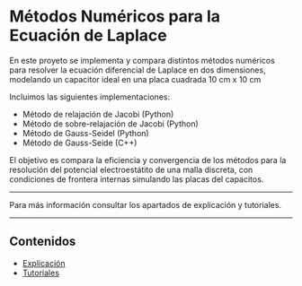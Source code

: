 # Métodos Numéricos para la Ecuación de Laplace

En este proyeto se implementa y compara distintos métodos numéricos para resolver la ecuación diferencial de Laplace en dos dimensiones, modelando 
un capacitor ideal en una placa cuadrada 10 cm x 10 cm

Incluimos las siguientes implementaciones:
- Método de relajación de Jacobi (Python)
- Método de sobre-relajación de Jacobi (Python)
- Método de Gauss-Seidel (Python)
- Método de Gauss-Seide (C++)

El objetivo es compara la eficiencia y convergencia de los métodos para la resolución del potencial electroestátito de una malla discreta, con condiciones de frontera internas simulando las placas del capacitos.

---

Para más información consultar los apartados de explicación y tutoriales.

---

## Contenidos 

- [Explicación](explanation.md)
- [Tutoriales](tutorials.md)
